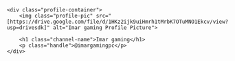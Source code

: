 <!DOCTYPE html>
<html lang="hi">
<head>
    <meta charset="UTF-8">
    <meta name="viewport" content="width=device-width, initial-scale=1.0">
    <title>Imar gaming Profile</title>
    <style>
        body {
            font-family: Arial, sans-serif;
            display: flex;
            flex-direction: column;
            align-items: center;
            padding: 20px;
        }
        .profile-container {
            text-align: center;
            border: 1px solid #ccc;
            padding: 20px;
            border-radius: 10px;
            box-shadow: 0 4px 8px rgba(0, 0, 0, 0.1);
        }
        .profile-pic {
            width: 150px;
            height: 150px;
            border-radius: 50%; /* गोल फोटो के लिए */
            object-fit: cover;
            margin-bottom: 10px;
            border: 3px solid #ff0000; /* YouTube थीम जैसा बॉर्डर (वैकल्पिक) */
        }
        .channel-name {
            font-size: 1.8em;
            margin-bottom: 5px;
            color: #333;
        }
        .handle {
            font-size: 1.2em;
            color: #555;
        }
    </style>
</head>
<body>

    <div class="profile-container">
        <img class="profile-pic" src="[https://drive.google.com/file/d/1HKz2ijk9uiHmrh1tMrbK7OTuMNO1Ekcv/view?usp=drivesdk]" alt="Imar gaming Profile Picture">

        <h1 class="channel-name">Imar gaming</h1>
        <p class="handle">@imargamingpc</p>
    </div>

</body>
</html>
